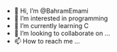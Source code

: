 - 👋 Hi, I’m @BahramEmami
- 👀 I’m interested in programming
- 🌱 I’m currently learning C
- 💞️ I’m looking to collaborate on ...
- 📫 How to reach me ...

<!---
BahramEmami/BahramEmami is a ✨ special ✨ repository because its `README.md` (this file) appears on your GitHub profile.
You can click the Preview link to take a look at your changes.
--->
